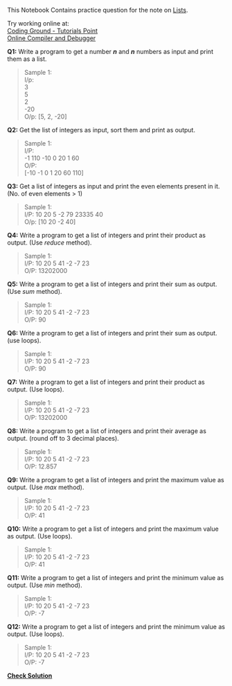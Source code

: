 This Notebook Contains practice question for the note on [Lists](DS_Lists.ipynb).

Try working online at:  
[Coding Ground - Tutorials Point](https://www.tutorialspoint.com/execute_python3_online.php)  
[Online Compiler and Debugger](https://www.onlinegdb.com/online_python_compiler)

**Q1:** Write a program to get a number ***n*** and ***n*** numbers as input and print them as a list.
>Sample 1:  
I/p:  
3<br>
5<br>
2<br>
-20  
O/p:
[5, 2, -20]

**Q2:** Get the list of integers as input, sort them and print as output.
>Sample 1:  
I/P:  
-1 110 -10 0 20 1 60  
O/P:  
[-10 -1 0 1 20 60 110]

**Q3:** Get a list of integers as input and print the even elements present in it. (No. of even elements > 1)
> Sample 1:  
I/P: 10 20 5 -2 79 23335 40  
O/p: [10 20 -2 40]

**Q4:** Write a program to get a list of integers and print their product as output. (Use *reduce* method).
> Sample 1:  
I/P: 10 20 5 41 -2 -7 23  
O/P: 13202000  

**Q5:** Write a program to get a list of integers and print their sum as output. (Use *sum* method).
> Sample 1:  
I/P: 10 20 5 41 -2 -7 23  
O/P: 90

**Q6:** Write a program to get a list of integers and print their sum as output. (use loops).
> Sample 1:  
I/P: 10 20 5 41 -2 -7 23  
O/P: 90  

**Q7:** Write a program to get a list of integers and print their product as output. (Use loops).
> Sample 1:  
I/P: 10 20 5 41 -2 -7 23  
O/P: 13202000  

**Q8:** Write a program to get a list of integers and print their average as output. (round off to 3 decimal places).
> Sample 1:  
I/P: 10 20 5 41 -2 -7 23  
O/P: 12.857  

**Q9:** Write a program to get a list of integers and print the maximum value as output. (Use *max* method).
> Sample 1:  
I/P: 10 20 5 41 -2 -7 23  
O/P: 41  

**Q10:** Write a program to get a list of integers and print the maximum value as output. (Use loops).
> Sample 1:  
I/P: 10 20 5 41 -2 -7 23  
O/P: 41  

**Q11:** Write a program to get a list of integers and print the minimum value as output. (Use *min* method).
> Sample 1:  
I/P: 10 20 5 41 -2 -7 23  
O/P: -7  

**Q12:** Write a program to get a list of integers and print the minimum value as output. (Use loops).
> Sample 1:  
I/P: 10 20 5 41 -2 -7 23  
O/P: -7  

**[Check Solution](Solution5.ipynb)**